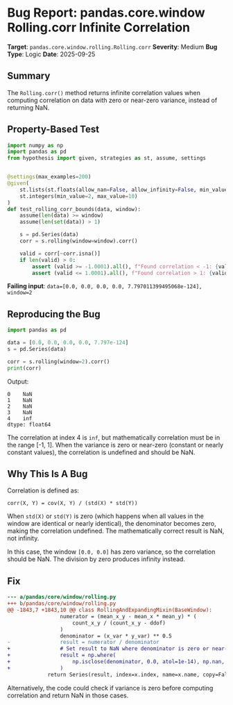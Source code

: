 # Bug Report: pandas.core.window Rolling.corr Infinite Correlation

**Target**: `pandas.core.window.rolling.Rolling.corr`
**Severity**: Medium
**Bug Type**: Logic
**Date**: 2025-09-25

## Summary

The `Rolling.corr()` method returns infinite correlation values when computing correlation on data with zero or near-zero variance, instead of returning NaN.

## Property-Based Test

```python
import numpy as np
import pandas as pd
from hypothesis import given, strategies as st, assume, settings


@settings(max_examples=200)
@given(
    st.lists(st.floats(allow_nan=False, allow_infinity=False, min_value=-1e3, max_value=1e3), min_size=5, max_size=50),
    st.integers(min_value=2, max_value=10)
)
def test_rolling_corr_bounds(data, window):
    assume(len(data) >= window)
    assume(len(set(data)) > 1)

    s = pd.Series(data)
    corr = s.rolling(window=window).corr()

    valid = corr[~corr.isna()]
    if len(valid) > 0:
        assert (valid >= -1.0001).all(), f"Found correlation < -1: {valid.min()}"
        assert (valid <= 1.0001).all(), f"Found correlation > 1: {valid.max()}"
```

**Failing input**: `data=[0.0, 0.0, 0.0, 0.0, 7.797011399495068e-124], window=2`

## Reproducing the Bug

```python
import pandas as pd

data = [0.0, 0.0, 0.0, 0.0, 7.797e-124]
s = pd.Series(data)

corr = s.rolling(window=2).corr()
print(corr)
```

Output:
```
0    NaN
1    NaN
2    NaN
3    NaN
4    inf
dtype: float64
```

The correlation at index 4 is `inf`, but mathematically correlation must be in the range [-1, 1]. When the variance is zero or near-zero (constant or nearly constant values), the correlation is undefined and should be NaN.

## Why This Is A Bug

Correlation is defined as:
```
corr(X, Y) = cov(X, Y) / (std(X) * std(Y))
```

When `std(X)` or `std(Y)` is zero (which happens when all values in the window are identical or nearly identical), the denominator becomes zero, making the correlation undefined. The mathematically correct result is NaN, not infinity.

In this case, the window `[0.0, 0.0]` has zero variance, so the correlation should be NaN. The division by zero produces infinity instead.

## Fix

```diff
--- a/pandas/core/window/rolling.py
+++ b/pandas/core/window/rolling.py
@@ -1843,7 +1843,10 @@ class RollingAndExpandingMixin(BaseWindow):
                 numerator = (mean_x_y - mean_x * mean_y) * (
                     count_x_y / (count_x_y - ddof)
                 )
                 denominator = (x_var * y_var) ** 0.5
-                result = numerator / denominator
+                # Set result to NaN where denominator is zero or near-zero
+                result = np.where(
+                    np.isclose(denominator, 0.0, atol=1e-14), np.nan, numerator / denominator
+                )
             return Series(result, index=x.index, name=x.name, copy=False)
```

Alternatively, the code could check if variance is zero before computing correlation and return NaN in those cases.